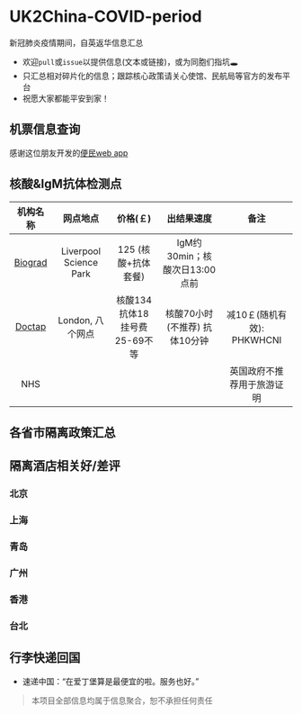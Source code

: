 # UK2China-COVID-period
新冠肺炎疫情期间，自英返华信息汇总 
- 欢迎`pull`或`issue`以提供信息(文本或链接)，或为同胞们指坑🕳
- 只汇总相对碎片化的信息；跟踪核心政策请关心使馆、民航局等官方的发布平台
- 祝愿大家都能平安到家！

## 机票信息查询
感谢这位朋友开发的[便民web app](https://flights.vincentc.us/)

## 核酸&IgM抗体检测点
|                               机构名称                              	|        网点地点        	|      价格(￡)     	|           出结果速度          	| 备注 |
|:-------------------------------------------------------------------:	|:----------------------:	|:---------------:	|:-----------------------------:	|:-----: |
| [Biograd](https://clientportal.powerdiary.com/clientportal/biograd) 	| Liverpool Science Park 	| 125 (核酸+抗体套餐) 	| IgM约30min；核酸次日13:00点前 	| |
| [Doctap](https://doctap.co.uk/gp-appointment/#/) 	| London, 八个网点 	| 核酸134 抗体18 挂号费25-69不等| 核酸70小时(不推荐) 抗体10分钟	| 减10￡(随机有效): PHKWHCNI|
| NHS |  	| 	| 	 |英国政府不推荐用于旅游证明 |

## 各省市隔离政策汇总

## 隔离酒店相关好/差评
### 北京
### 上海
### 青岛
### 广州
### 香港
### 台北

## 行李快递回国
- 速递中国：“在爱丁堡算是最便宜的啦。服务也好。”

> 本项目全部信息均属于信息聚合，恕不承担任何责任
